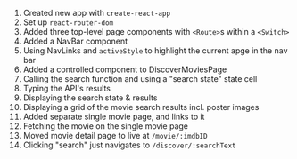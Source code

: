 
1. Created new app with `create-react-app`
2. Set up `react-router-dom`
3. Added three top-level page components with `<Route>`s within a `<Switch>`
4. Added a NavBar component
5. Using NavLinks and `activeStyle` to highlight the current apge in the nav bar
6. Added a controlled component to DiscoverMoviesPage
7. Calling the search function and using a "search state" state cell
8. Typing the API's results
9. Displaying the search state & results
10. Displaying a grid of the movie search results incl. poster images
11. Added separate single movie page, and links to it
12. Fetching the movie on the single movie page
13. Moved movie detail page to live at `/movie/:imdbID`
14. Clicking "search" just navigates to `/discover/:searchText`
